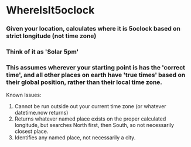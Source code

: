 # WhereIsIt5oclock
### Given your location, calculates where it is 5oclock based on strict longitude (not time zone)
### Think of it as 'Solar 5pm'

### This assumes wherever your starting point is has the 'correct time', and all other places on earth have 'true times' based on their global position, rather than their local time zone. 

Known Issues:
1. Cannot be run outside out your current time zone (or whatever datetime.now returns)
2. Returns whatever named place exists on the proper calculated longitude, but searches North first, then South, so not necessarily closest place. 
3. Identifies any named place, not necessarily a city. 

